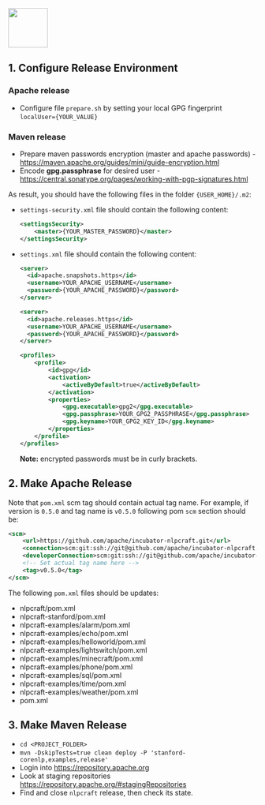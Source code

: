 <!--
 Licensed to the Apache Software Foundation (ASF) under one or more
 contributor license agreements.  See the NOTICE file distributed with
 this work for additional information regarding copyright ownership.
 The ASF licenses this file to You under the Apache License, Version 2.0
 (the "License"); you may not use this file except in compliance with
 the License.  You may obtain a copy of the License at

      http://www.apache.org/licenses/LICENSE-2.0

 Unless required by applicable law or agreed to in writing, software
 distributed under the License is distributed on an "AS IS" BASIS,
 WITHOUT WARRANTIES OR CONDITIONS OF ANY KIND, either express or implied.
 See the License for the specific language governing permissions and
 limitations under the License.
-->

<img src="https://nlpcraft.apache.org/images/nlpcraft_logo_black.gif" height="80px" alt="">

## 1. Configure Release Environment

### Apache release
- Configure file `prepare.sh` by setting your local GPG fingerprint `localUser={YOUR_VALUE}`

### Maven release
- Prepare maven passwords encryption (master and apache passwords) - https://maven.apache.org/guides/mini/guide-encryption.html
- Encode **gpg.passphrase** for desired user - https://central.sonatype.org/pages/working-with-pgp-signatures.html 
 
As result, you should have the following files in the folder `{USER_HOME}/.m2`:
- `settings-security.xml` file should contain the following content:
    ```xml
    <settingsSecurity>
        <master>{YOUR_MASTER_PASSWORD}</master>
    </settingsSecurity>
    ```
- `settings.xml` file should contain the following content:
    ```xml  
    <server>
      <id>apache.snapshots.https</id>
      <username>YOUR_APACHE_USERNAME</username>
      <password>{YOUR_APACHE_PASSWORD}</password>
    </server>
    
    <server>
      <id>apache.releases.https</id>
      <username>YOUR_APACHE_USERNAME</username>
      <password>{YOUR_APACHE_PASSWORD}</password>
    </server>
    
    <profiles>
        <profile>
            <id>gpg</id>
            <activation>
                <activeByDefault>true</activeByDefault>
            </activation>
            <properties>
                <gpg.executable>gpg2</gpg.executable>
                <gpg.passphrase>YOUR_GPG2_PASSPHRASE</gpg.passphrase>
                <gpg.keyname>YOUR_GPG2_KEY_ID</gpg.keyname>
            </properties>
        </profile>
    </profiles>
    ```
    **Note:** encrypted passwords must be in curly brackets.      
## 2. Make Apache Release 
Note that `pom.xml` scm tag should contain actual tag name.
For example, if version is `0.5.0` and tag name is `v0.5.0` following pom `scm` section should be:
```xml   
<scm>
    <url>https://github.com/apache/incubator-nlpcraft.git</url>
    <connection>scm:git:ssh://git@github.com/apache/incubator-nlpcraft.git</connection>
    <developerConnection>scm:git:ssh://git@github.com/apache/incubator-nlpcraft.git</developerConnection>
    <!-- Set actual tag name here -->
    <tag>v0.5.0</tag>
</scm>
```     

The following `pom.xml` files should be updates:
- nlpcraft/pom.xml
- nlpcraft-stanford/pom.xml
- nlpcraft-examples/alarm/pom.xml
- nlpcraft-examples/echo/pom.xml
- nlpcraft-examples/helloworld/pom.xml
- nlpcraft-examples/lightswitch/pom.xml
- nlpcraft-examples/minecraft/pom.xml
- nlpcraft-examples/phone/pom.xml
- nlpcraft-examples/sql/pom.xml
- nlpcraft-examples/time/pom.xml
- nlpcraft-examples/weather/pom.xml  
- pom.xml

## 3. Make Maven Release
  - `cd <PROJECT_FOLDER>`
  - `mvn -DskipTests=true clean deploy -P 'stanford-corenlp,examples,release'`
  - Login into https://repository.apache.org
  - Look at staging repositories https://repository.apache.org/#stagingRepositories
  - Find and close `nlpcraft` release, then check its state.   
